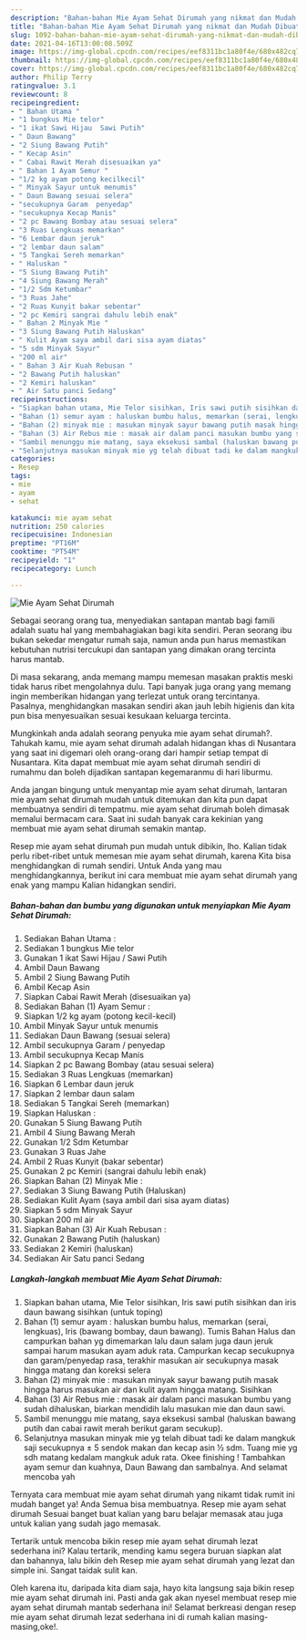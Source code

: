 ```yaml
---
description: "Bahan-bahan Mie Ayam Sehat Dirumah yang nikmat dan Mudah Dibuat"
title: "Bahan-bahan Mie Ayam Sehat Dirumah yang nikmat dan Mudah Dibuat"
slug: 1092-bahan-bahan-mie-ayam-sehat-dirumah-yang-nikmat-dan-mudah-dibuat
date: 2021-04-16T13:00:08.509Z
image: https://img-global.cpcdn.com/recipes/eef8311bc1a80f4e/680x482cq70/mie-ayam-sehat-dirumah-foto-resep-utama.jpg
thumbnail: https://img-global.cpcdn.com/recipes/eef8311bc1a80f4e/680x482cq70/mie-ayam-sehat-dirumah-foto-resep-utama.jpg
cover: https://img-global.cpcdn.com/recipes/eef8311bc1a80f4e/680x482cq70/mie-ayam-sehat-dirumah-foto-resep-utama.jpg
author: Philip Terry
ratingvalue: 3.1
reviewcount: 8
recipeingredient:
- " Bahan Utama "
- "1 bungkus Mie telor"
- "1 ikat Sawi Hijau  Sawi Putih"
- " Daun Bawang"
- "2 Siung Bawang Putih"
- " Kecap Asin"
- " Cabai Rawit Merah disesuaikan ya"
- " Bahan 1 Ayam Semur "
- "1/2 kg ayam potong kecilkecil"
- " Minyak Sayur untuk menumis"
- " Daun Bawang sesuai selera"
- "secukupnya Garam  penyedap"
- "secukupnya Kecap Manis"
- "2 pc Bawang Bombay atau sesuai selera"
- "3 Ruas Lengkuas memarkan"
- "6 Lembar daun jeruk"
- "2 lembar daun salam"
- "5 Tangkai Sereh memarkan"
- " Haluskan "
- "5 Siung Bawang Putih"
- "4 Siung Bawang Merah"
- "1/2 Sdm Ketumbar"
- "3 Ruas Jahe"
- "2 Ruas Kunyit bakar sebentar"
- "2 pc Kemiri sangrai dahulu lebih enak"
- " Bahan 2 Minyak Mie "
- "3 Siung Bawang Putih Haluskan"
- " Kulit Ayam saya ambil dari sisa ayam diatas"
- "5 sdm Minyak Sayur"
- "200 ml air"
- " Bahan 3 Air Kuah Rebusan "
- "2 Bawang Putih haluskan"
- "2 Kemiri haluskan"
- " Air Satu panci Sedang"
recipeinstructions:
- "Siapkan bahan utama, Mie Telor sisihkan, Iris sawi putih sisihkan dan iris daun bawang sisihkan (untuk toping)"
- "Bahan (1) semur ayam : haluskan bumbu halus, memarkan (serai, lengkuas), Iris (bawang bombay, daun bawang). Tumis Bahan Halus dan campurkan bahan yg dimemarkan lalu daun salam juga daun jeruk sampai harum masukan ayam aduk rata. Campurkan kecap secukupnya dan garam/penyedap rasa, terakhir masukan air secukupnya masak hingga matang dan koreksi selera"
- "Bahan (2) minyak mie : masukan minyak sayur bawang putih masak hingga harus masukan air dan kulit ayam hingga matang. Sisihkan"
- "Bahan (3) Air Rebus mie : masak air dalam panci masukan bumbu yang sudah dihaluskan, biarkan mendidih lalu masukan mie dan daun sawi."
- "Sambil menunggu mie matang, saya eksekusi sambal (haluskan bawang putih dan cabai rawit merah berikut garam secukup)."
- "Selanjutnya masukan minyak mie yg telah dibuat tadi ke dalam mangkuk saji secukupnya ± 5 sendok makan dan kecap asin ½ sdm. Tuang mie yg sdh matang kedalam mangkuk aduk rata. Okee finishing ! Tambahkan ayam semur dan kuahnya, Daun Bawang dan sambalnya. And selamat mencoba yah"
categories:
- Resep
tags:
- mie
- ayam
- sehat

katakunci: mie ayam sehat 
nutrition: 250 calories
recipecuisine: Indonesian
preptime: "PT16M"
cooktime: "PT54M"
recipeyield: "1"
recipecategory: Lunch

---
```



![Mie Ayam Sehat Dirumah](https://img-global.cpcdn.com/recipes/eef8311bc1a80f4e/680x482cq70/mie-ayam-sehat-dirumah-foto-resep-utama.jpg)

Sebagai seorang orang tua, menyediakan santapan mantab bagi famili adalah suatu hal yang membahagiakan bagi kita sendiri. Peran seorang ibu bukan sekedar mengatur rumah saja, namun anda pun harus memastikan kebutuhan nutrisi tercukupi dan santapan yang dimakan orang tercinta harus mantab.

Di masa  sekarang, anda memang mampu memesan masakan praktis meski tidak harus ribet mengolahnya dulu. Tapi banyak juga orang yang memang ingin memberikan hidangan yang terlezat untuk orang tercintanya. Pasalnya, menghidangkan masakan sendiri akan jauh lebih higienis dan kita pun bisa menyesuaikan sesuai kesukaan keluarga tercinta. 



Mungkinkah anda adalah seorang penyuka mie ayam sehat dirumah?. Tahukah kamu, mie ayam sehat dirumah adalah hidangan khas di Nusantara yang saat ini digemari oleh orang-orang dari hampir setiap tempat di Nusantara. Kita dapat membuat mie ayam sehat dirumah sendiri di rumahmu dan boleh dijadikan santapan kegemaranmu di hari liburmu.

Anda jangan bingung untuk menyantap mie ayam sehat dirumah, lantaran mie ayam sehat dirumah mudah untuk ditemukan dan kita pun dapat membuatnya sendiri di tempatmu. mie ayam sehat dirumah boleh dimasak memalui bermacam cara. Saat ini sudah banyak cara kekinian yang membuat mie ayam sehat dirumah semakin mantap.

Resep mie ayam sehat dirumah pun mudah untuk dibikin, lho. Kalian tidak perlu ribet-ribet untuk memesan mie ayam sehat dirumah, karena Kita bisa menghidangkan di rumah sendiri. Untuk Anda yang mau menghidangkannya, berikut ini cara membuat mie ayam sehat dirumah yang enak yang mampu Kalian hidangkan sendiri.

<!--inarticleads1-->

##### Bahan-bahan dan bumbu yang digunakan untuk menyiapkan Mie Ayam Sehat Dirumah:

1. Sediakan  Bahan Utama :
1. Sediakan 1 bungkus Mie telor
1. Gunakan 1 ikat Sawi Hijau / Sawi Putih
1. Ambil  Daun Bawang
1. Ambil 2 Siung Bawang Putih
1. Ambil  Kecap Asin
1. Siapkan  Cabai Rawit Merah (disesuaikan ya)
1. Sediakan  Bahan (1) Ayam Semur :
1. Siapkan 1/2 kg ayam (potong kecil-kecil)
1. Ambil  Minyak Sayur untuk menumis
1. Sediakan  Daun Bawang (sesuai selera)
1. Ambil secukupnya Garam / penyedap
1. Ambil secukupnya Kecap Manis
1. Siapkan 2 pc Bawang Bombay (atau sesuai selera)
1. Sediakan 3 Ruas Lengkuas (memarkan)
1. Siapkan 6 Lembar daun jeruk
1. Siapkan 2 lembar daun salam
1. Sediakan 5 Tangkai Sereh (memarkan)
1. Siapkan  Haluskan :
1. Gunakan 5 Siung Bawang Putih
1. Ambil 4 Siung Bawang Merah
1. Gunakan 1/2 Sdm Ketumbar
1. Gunakan 3 Ruas Jahe
1. Ambil 2 Ruas Kunyit (bakar sebentar)
1. Gunakan 2 pc Kemiri (sangrai dahulu lebih enak)
1. Siapkan  Bahan (2) Minyak Mie :
1. Sediakan 3 Siung Bawang Putih (Haluskan)
1. Sediakan  Kulit Ayam (saya ambil dari sisa ayam diatas)
1. Siapkan 5 sdm Minyak Sayur
1. Siapkan 200 ml air
1. Siapkan  Bahan (3) Air Kuah Rebusan :
1. Gunakan 2 Bawang Putih (haluskan)
1. Sediakan 2 Kemiri (haluskan)
1. Sediakan  Air Satu panci Sedang




<!--inarticleads2-->

##### Langkah-langkah membuat Mie Ayam Sehat Dirumah:

1. Siapkan bahan utama, Mie Telor sisihkan, Iris sawi putih sisihkan dan iris daun bawang sisihkan (untuk toping)
1. Bahan (1) semur ayam : haluskan bumbu halus, memarkan (serai, lengkuas), Iris (bawang bombay, daun bawang). Tumis Bahan Halus dan campurkan bahan yg dimemarkan lalu daun salam juga daun jeruk sampai harum masukan ayam aduk rata. Campurkan kecap secukupnya dan garam/penyedap rasa, terakhir masukan air secukupnya masak hingga matang dan koreksi selera
1. Bahan (2) minyak mie : masukan minyak sayur bawang putih masak hingga harus masukan air dan kulit ayam hingga matang. Sisihkan
1. Bahan (3) Air Rebus mie : masak air dalam panci masukan bumbu yang sudah dihaluskan, biarkan mendidih lalu masukan mie dan daun sawi.
1. Sambil menunggu mie matang, saya eksekusi sambal (haluskan bawang putih dan cabai rawit merah berikut garam secukup).
1. Selanjutnya masukan minyak mie yg telah dibuat tadi ke dalam mangkuk saji secukupnya ± 5 sendok makan dan kecap asin ½ sdm. Tuang mie yg sdh matang kedalam mangkuk aduk rata. Okee finishing ! Tambahkan ayam semur dan kuahnya, Daun Bawang dan sambalnya. And selamat mencoba yah




Ternyata cara membuat mie ayam sehat dirumah yang nikamt tidak rumit ini mudah banget ya! Anda Semua bisa membuatnya. Resep mie ayam sehat dirumah Sesuai banget buat kalian yang baru belajar memasak atau juga untuk kalian yang sudah jago memasak.

Tertarik untuk mencoba bikin resep mie ayam sehat dirumah lezat sederhana ini? Kalau tertarik, mending kamu segera buruan siapkan alat dan bahannya, lalu bikin deh Resep mie ayam sehat dirumah yang lezat dan simple ini. Sangat taidak sulit kan. 

Oleh karena itu, daripada kita diam saja, hayo kita langsung saja bikin resep mie ayam sehat dirumah ini. Pasti anda gak akan nyesel membuat resep mie ayam sehat dirumah mantab sederhana ini! Selamat berkreasi dengan resep mie ayam sehat dirumah lezat sederhana ini di rumah kalian masing-masing,oke!.

